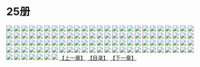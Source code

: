 # 25册
![](https://mao.mhtupian.com/uploads/img/7563/111254/1.jpg)
![](https://mao.mhtupian.com/uploads/img/7563/111254/2.jpg)
![](https://mao.mhtupian.com/uploads/img/7563/111254/3.jpg)
![](https://mao.mhtupian.com/uploads/img/7563/111254/4.jpg)
![](https://mao.mhtupian.com/uploads/img/7563/111254/5.jpg)
![](https://mao.mhtupian.com/uploads/img/7563/111254/6.jpg)
![](https://mao.mhtupian.com/uploads/img/7563/111254/7.jpg)
![](https://mao.mhtupian.com/uploads/img/7563/111254/8.jpg)
![](https://mao.mhtupian.com/uploads/img/7563/111254/9.jpg)
![](https://mao.mhtupian.com/uploads/img/7563/111254/10.jpg)
![](https://mao.mhtupian.com/uploads/img/7563/111254/11.jpg)
![](https://mao.mhtupian.com/uploads/img/7563/111254/12.jpg)
![](https://mao.mhtupian.com/uploads/img/7563/111254/13.jpg)
![](https://mao.mhtupian.com/uploads/img/7563/111254/14.jpg)
![](https://mao.mhtupian.com/uploads/img/7563/111254/15.jpg)
![](https://mao.mhtupian.com/uploads/img/7563/111254/16.jpg)
![](https://mao.mhtupian.com/uploads/img/7563/111254/17.jpg)
![](https://mao.mhtupian.com/uploads/img/7563/111254/18.jpg)
![](https://mao.mhtupian.com/uploads/img/7563/111254/19.jpg)
![](https://mao.mhtupian.com/uploads/img/7563/111254/20.jpg)
![](https://mao.mhtupian.com/uploads/img/7563/111254/21.jpg)
![](https://mao.mhtupian.com/uploads/img/7563/111254/22.jpg)
![](https://mao.mhtupian.com/uploads/img/7563/111254/23.jpg)
![](https://mao.mhtupian.com/uploads/img/7563/111254/24.jpg)
![](https://mao.mhtupian.com/uploads/img/7563/111254/25.jpg)
![](https://mao.mhtupian.com/uploads/img/7563/111254/26.jpg)
![](https://mao.mhtupian.com/uploads/img/7563/111254/27.jpg)
![](https://mao.mhtupian.com/uploads/img/7563/111254/28.jpg)
![](https://mao.mhtupian.com/uploads/img/7563/111254/29.jpg)
![](https://mao.mhtupian.com/uploads/img/7563/111254/30.jpg)
![](https://mao.mhtupian.com/uploads/img/7563/111254/31.jpg)
![](https://mao.mhtupian.com/uploads/img/7563/111254/32.jpg)
![](https://mao.mhtupian.com/uploads/img/7563/111254/33.jpg)
![](https://mao.mhtupian.com/uploads/img/7563/111254/34.jpg)
![](https://mao.mhtupian.com/uploads/img/7563/111254/35.jpg)
![](https://mao.mhtupian.com/uploads/img/7563/111254/36.jpg)
![](https://mao.mhtupian.com/uploads/img/7563/111254/37.jpg)
![](https://mao.mhtupian.com/uploads/img/7563/111254/38.jpg)
![](https://mao.mhtupian.com/uploads/img/7563/111254/39.jpg)
![](https://mao.mhtupian.com/uploads/img/7563/111254/40.jpg)
![](https://mao.mhtupian.com/uploads/img/7563/111254/41.jpg)
![](https://mao.mhtupian.com/uploads/img/7563/111254/42.jpg)
![](https://mao.mhtupian.com/uploads/img/7563/111254/43.jpg)
![](https://mao.mhtupian.com/uploads/img/7563/111254/44.jpg)
![](https://mao.mhtupian.com/uploads/img/7563/111254/45.jpg)
![](https://mao.mhtupian.com/uploads/img/7563/111254/46.jpg)
![](https://mao.mhtupian.com/uploads/img/7563/111254/47.jpg)
![](https://mao.mhtupian.com/uploads/img/7563/111254/48.jpg)
![](https://mao.mhtupian.com/uploads/img/7563/111254/49.jpg)
![](https://mao.mhtupian.com/uploads/img/7563/111254/50.jpg)
![](https://mao.mhtupian.com/uploads/img/7563/111254/51.jpg)
![](https://mao.mhtupian.com/uploads/img/7563/111254/52.jpg)
![](https://mao.mhtupian.com/uploads/img/7563/111254/53.jpg)
![](https://mao.mhtupian.com/uploads/img/7563/111254/54.jpg)
![](https://mao.mhtupian.com/uploads/img/7563/111254/55.jpg)
![](https://mao.mhtupian.com/uploads/img/7563/111254/56.jpg)
![](https://mao.mhtupian.com/uploads/img/7563/111254/57.jpg)
![](https://mao.mhtupian.com/uploads/img/7563/111254/58.jpg)
![](https://mao.mhtupian.com/uploads/img/7563/111254/59.jpg)
![](https://mao.mhtupian.com/uploads/img/7563/111254/60.jpg)
![](https://mao.mhtupian.com/uploads/img/7563/111254/61.jpg)
![](https://mao.mhtupian.com/uploads/img/7563/111254/62.jpg)
![](https://mao.mhtupian.com/uploads/img/7563/111254/63.jpg)
![](https://mao.mhtupian.com/uploads/img/7563/111254/64.jpg)
![](https://mao.mhtupian.com/uploads/img/7563/111254/65.jpg)
![](https://mao.mhtupian.com/uploads/img/7563/111254/66.jpg)
![](https://mao.mhtupian.com/uploads/img/7563/111254/67.jpg)
![](https://mao.mhtupian.com/uploads/img/7563/111254/68.jpg)
![](https://mao.mhtupian.com/uploads/img/7563/111254/69.jpg)
![](https://mao.mhtupian.com/uploads/img/7563/111254/70.jpg)
![](https://mao.mhtupian.com/uploads/img/7563/111254/71.jpg)
![](https://mao.mhtupian.com/uploads/img/7563/111254/72.jpg)
![](https://mao.mhtupian.com/uploads/img/7563/111254/73.jpg)
![](https://mao.mhtupian.com/uploads/img/7563/111254/74.jpg)
![](https://mao.mhtupian.com/uploads/img/7563/111254/75.jpg)
![](https://mao.mhtupian.com/uploads/img/7563/111254/76.jpg)
![](https://mao.mhtupian.com/uploads/img/7563/111254/77.jpg)
![](https://mao.mhtupian.com/uploads/img/7563/111254/78.jpg)
![](https://mao.mhtupian.com/uploads/img/7563/111254/79.jpg)
![](https://mao.mhtupian.com/uploads/img/7563/111254/80.jpg)
![](https://mao.mhtupian.com/uploads/img/7563/111254/81.jpg)
![](https://mao.mhtupian.com/uploads/img/7563/111254/82.jpg)
![](https://mao.mhtupian.com/uploads/img/7563/111254/83.jpg)
![](https://mao.mhtupian.com/uploads/img/7563/111254/84.jpg)
![](https://mao.mhtupian.com/uploads/img/7563/111254/85.jpg)
![](https://mao.mhtupian.com/uploads/img/7563/111254/86.jpg)
![](https://mao.mhtupian.com/uploads/img/7563/111254/87.jpg)
![](https://mao.mhtupian.com/uploads/img/7563/111254/88.jpg)
![](https://mao.mhtupian.com/uploads/img/7563/111254/89.jpg)
![](https://mao.mhtupian.com/uploads/img/7563/111254/90.jpg)
![](https://mao.mhtupian.com/uploads/img/7563/111254/91.jpg)
![](https://mao.mhtupian.com/uploads/img/7563/111254/92.jpg)
![](https://mao.mhtupian.com/uploads/img/7563/111254/93.jpg)
![](https://mao.mhtupian.com/uploads/img/7563/111254/94.jpg)
![](https://mao.mhtupian.com/uploads/img/7563/111254/95.jpg)
![](https://mao.mhtupian.com/uploads/img/7563/111254/96.jpg)
![](https://mao.mhtupian.com/uploads/img/7563/111254/97.jpg)
![](https://mao.mhtupian.com/uploads/img/7563/111254/98.jpg)
![](https://mao.mhtupian.com/uploads/img/7563/111254/99.jpg)
![](https://mao.mhtupian.com/uploads/img/7563/111254/100.jpg)
![](https://mao.mhtupian.com/uploads/img/7563/111254/101.jpg)
![](https://mao.mhtupian.com/uploads/img/7563/111254/102.jpg)
![](https://mao.mhtupian.com/uploads/img/7563/111254/103.jpg)
![](https://mao.mhtupian.com/uploads/img/7563/111254/104.jpg)
![](https://mao.mhtupian.com/uploads/img/7563/111254/105.jpg)
![](https://mao.mhtupian.com/uploads/img/7563/111254/106.jpg)
![](https://mao.mhtupian.com/uploads/img/7563/111254/107.jpg)
[【上一章】](./156.md)
[【目录】](./READMD.md)
[【下一章】](./158.md)
